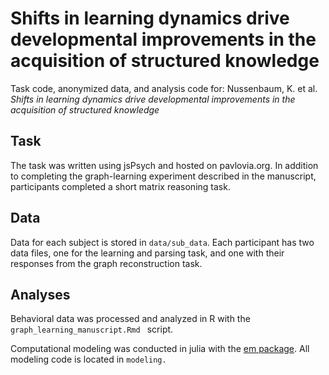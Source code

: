 # Shifts in learning dynamics drive developmental improvements in the acquisition of structured knowledge
Task code, anonymized data, and analysis code for: Nussenbaum, K. et al. *Shifts in learning dynamics drive developmental improvements in the acquisition of structured knowledge* 

## Task
The task was written using jsPsych and hosted on pavlovia.org. In addition to completing the graph-learning experiment described in the manuscript, participants completed a short matrix reasoning task.

## Data
Data for each subject is stored in `data/sub_data`. Each participant has two data files, one for the learning and parsing task, and one with their responses from the graph reconstruction task.

## Analyses
Behavioral data was processed and analyzed in R with the `graph_learning_manuscript.Rmd ` script.

Computational modeling was conducted in julia with the [em package](https://github.com/ndawlab/em). All modeling code is located in `modeling.`